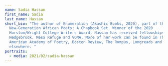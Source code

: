 ```yaml
---
name: Sadia Hassan
first_name: Sadia
last_name: Hassan
short_bio: "The author of Enumeration (Akashic Books, 2020), part of the
  New-Generation African Poets: A Chapbook Set. Winner of the 2020
  Hurston/Wright College Writers Award, Hassan has received fellowships from
  Hedgebrook, Mesa Refuge and VONA. More of her work can be found in The
  American Academy of Poetry, Boston Review, The Rumpus, Longreads and
  elsewhere. "
portraits:
  - media: 2021/02/sadia-hassan
---
```

